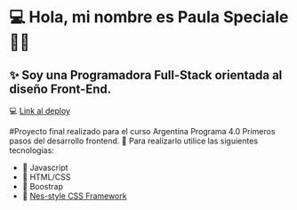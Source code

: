 
# :computer: Hola, mi nombre es Paula Speciale:panda_face:👋
## ✨ Soy una Programadora Full-Stack orientada al diseño Front-End.
:computer: [Link al deploy](https://paulaspeciale.github.io/portafolioSpecialePaula/)

#Proyecto final realizado para el curso Argentina Programa 4.0 Primeros pasos del desarrollo frontend. :floppy_disk:
Para realizarlo utilice las siguientes tecnologias:
- :space_invader: Javascript
- :space_invader: HTML/CSS
- :space_invader: Boostrap
- :space_invader: [Nes-style CSS Framework](https://nostalgic-css.github.io/NES.css/)
